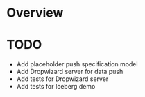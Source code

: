 # Overview 

# TODO 

* Add placeholder push specification model 
* Add Dropwizard server for data push
* Add tests for Dropwizard server
* Add tests for Iceberg demo
